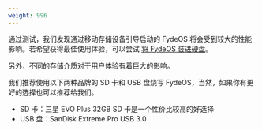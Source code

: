 ```yaml
---
weight: 996
---
```

通过测试，我们发现通过移动存储设备引导启动的 FydeOS 将会受到较大的性能影响。若希望获得最佳使用体验，可以尝试 [将 FydeOS 装进硬盘](/使用技巧/将FydeOS-for-PC安装进硬盘/)。

另外，不同的存储介质对于用户体验有着巨大的影响。

我们推荐使用以下两种品牌的 SD 卡和 USB 盘烧写 FydeOS，当然，如果你有更好的选择也可以推荐给我们。

* SD 卡：三星 EVO Plus 32GB SD 卡是一个性价比较高的好选择
* USB 盘：SanDisk Extreme Pro USB 3.0